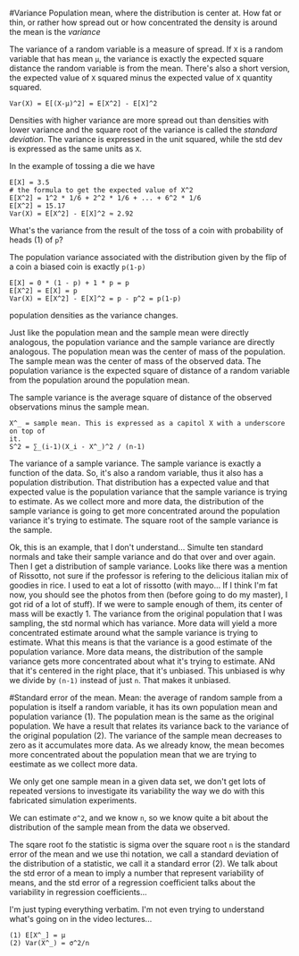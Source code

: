 #Variance
Population mean, where the distribution is center at. How fat or thin, or
rather how spread out or how concentrated the density is around the mean is the
*variance*

The variance of a random variable is a measure of spread. If `X` is a random
variable that has mean `µ`, the variance is exactly the expected square
distance the random variable is from the mean. There's also a short version,
the expected value of `X` squared minus the expected value of `X` quantity
squared.

```
Var(X) = E[(X-µ)^2] = E[X^2] - E[X]^2
```

Densities with higher variance are more spread out than densities with lower
variance and the square root of the variance is called the *standard
deviation*. The variance is expressed in the unit squared, while the std dev is
expressed as the same units as `X`.

In the example of tossing a die we have

```
E[X] = 3.5
# the formula to get the expected value of X^2
E[X^2] = 1^2 * 1/6 + 2^2 * 1/6 + ... + 6^2 * 1/6
E[X^2] = 15.17
Var(X) = E[X^2] - E[X]^2 ≈ 2.92
```

What's the variance from the result of the toss of a coin with probability of
heads (1) of `p`?

The population variance associated with the distribution given by the flip of
a coin a biased coin is exactly `p(1-p)`

```
E[X] = 0 * (1 - p) + 1 * p = p
E[X^2] = E[X] = p
Var(X) = E[X^2] - E[X]^2 = p - p^2 = p(1-p)
```

population densities as the variance changes.

Just like the population mean and the sample mean were directly analogous, the
population variance and the sample variance are directly analogous. The
population mean was the center of mass of the population. The sample mean was
the center of mass of the observed data. The population variance is the
expected square of distance of a random variable from the population around the
population mean.

The sample variance is the average square of distance of the observed
observations minus the sample mean.

```
X^_ = sample mean. This is expressed as a capitol X with a underscore on top of
it.
S^2 = ∑_(i-1)(X_i - X^_)^2 / (n-1)
```

The variance of a sample variance. The sample variance is exactly a function of
the data. So, it's also a random variable, thus it also has a population
distribution. That distribution has a expected value and that expected value is
the population variance that the sample variance is trying to estimate. As we
collect more and more data, the distribution of the sample variance is going to
get more concentrated around the population variance it's trying to estimate.
The square root of the sample variance is the sample.

Ok, this is an example, that I don't understand... Simulte ten standard normals
and take their sample variance and do that over and over again. Then I get
a distribution of sample variance. Looks like there was a mention of Rissotto,
not sure if the professor is refering to the delicious italian mix of goodies
in rice. I used to eat a lot of rissotto (with mayo... If I think I'm fat now,
you should see the photos from then (before going to do my master), I got rid
of a lot of stuff). If we were to sample enough of them, its center of mass
will be exactly 1. The variance from the original population that I was
sampling, the std normal which has variance. More data will yield a more
concentrated estimate around what the sample variance is trying to estimate.
What this means is that the variance is a good estimate of the population
variance. More data means, the distribution of the sample variance gets more
concentrated about what it's trying to estimate. ANd that it's centered in the
right place, that it's unbiased. This unbiased is why we divide by `(n-1)` instead
of just `n`. That makes it unbiased.

#Standard error of the mean.
Mean: the average of random sample from a population is itself a random
variable, it has its own population mean and population variance (1). The
population mean is the same as the original population. We have a result that
relates its variance back to the variance of the original population (2). The
variance of the sample mean decreases to zero as it accumulates more data. As
we already know, the mean becomes more concentrated about the population mean
that we are trying to eestimate as we collect more data.

We only get one sample mean in a given data set, we don't get lots of repeated
versions to investigate its variability the way we do with this fabricated
simulation experiments.

We can estimate `σ^2`, and we know `n`, so we know quite a bit about the
distribution of the sample mean from the data we observed.

The sqare root fo the statistic is sigma over the square root `n` is the
standard error of the mean and we use thi notation, we call a standard
deviation of the distribution of a statistic, we call it a standard error (2).
We talk about the std error of a mean to imply a number that represent
variability of means, and the std error of a regression coefficient talks about
the variability in regression coefficients...

I'm just typing everything verbatim. I'm not even trying to understand what's
going on in the video lectures...

```
(1) E[X^_] = µ
(2) Var(X^_) = σ^2/n
```
